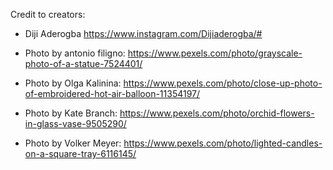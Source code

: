 Credit to creators:

- Diji Aderogba https://www.instagram.com/Dijiaderogba/#

- Photo by antonio filigno: https://www.pexels.com/photo/grayscale-photo-of-a-statue-7524401/

- Photo by Olga Kalinina: https://www.pexels.com/photo/close-up-photo-of-embroidered-hot-air-balloon-11354197/

- Photo by Kate Branch: https://www.pexels.com/photo/orchid-flowers-in-glass-vase-9505290/

- Photo by Volker Meyer: https://www.pexels.com/photo/lighted-candles-on-a-square-tray-6116145/
